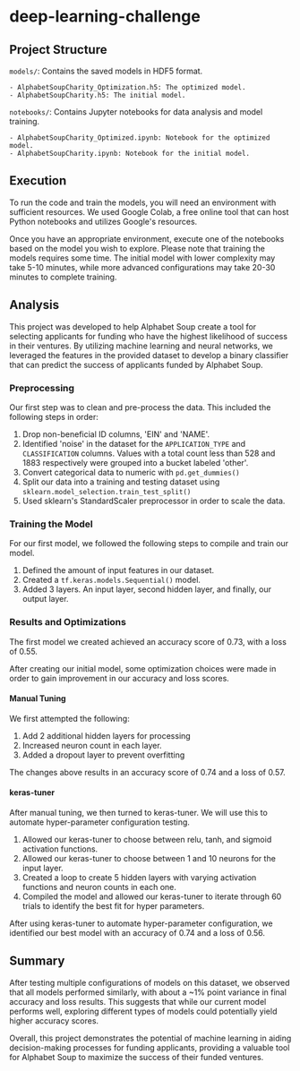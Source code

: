 # deep-learning-challenge


## Project Structure
```models/```: Contains the saved models in HDF5 format.

    - AlphabetSoupCharity_Optimization.h5: The optimized model.
    - AlphabetSoupCharity.h5: The initial model.
```notebooks/```: Contains Jupyter notebooks for data analysis and model training.

    - AlphabetSoupCharity_Optimized.ipynb: Notebook for the optimized model.
    - AlphabetSoupCharity.ipynb: Notebook for the initial model.

## Execution

To run the code and train the models, you will need an environment with sufficient resources. We used Google Colab, a free online tool that can host Python notebooks and utilizes Google's resources.

Once you have an appropriate environment, execute one of the notebooks based on the model you wish to explore. Please note that training the models requires some time. The initial model with lower complexity may take 5-10 minutes, while more advanced configurations may take 20-30 minutes to complete training.

## Analysis 

This project was developed to help Alphabet Soup create a tool for selecting applicants for funding who have the highest likelihood of success in their ventures. By utilizing machine learning and neural networks, we leveraged the features in the provided dataset to develop a binary classifier that can predict the success of applicants funded by Alphabet Soup.

### Preprocessing

Our first step was to clean and pre-process the data. This included the following steps in order: 

1. Drop non-beneficial ID columns, 'EIN' and 'NAME'.
2. Identified 'noise' in the dataset for the ```APPLICATION_TYPE``` and ```CLASSIFICATION``` columns. Values with a total count less than 528 and 1883 respectively were grouped into a bucket labeled 'other'.
3. Convert categorical data to numeric with ```pd.get_dummies()```
4. Split our data into a training and testing dataset using ```sklearn.model_selection.train_test_split()```
5. Used sklearn's StandardScaler preprocessor in order to scale the data.

### Training the Model

For our first model, we followed the following steps to compile and train our model. 

1. Defined the amount of input features in our dataset. 
2. Created a ```tf.keras.models.Sequential()``` model.
3. Added 3 layers. An input layer, second hidden layer, and finally, our output layer. 

### Results and Optimizations

The first model we created achieved an accuracy score of 0.73, with a loss of 0.55.

After creating our initial model, some optimization choices were made in order to gain improvement in our accuracy and loss scores. 

#### Manual Tuning

We first attempted the following:

1. Add 2 additional hidden layers for processing
2. Increased neuron count in each layer. 
3. Added a dropout layer to prevent overfitting

The changes above results in an accuracy score of 0.74 and a loss of 0.57. 

#### keras-tuner

After manual tuning, we then turned to keras-tuner. We will use this to automate hyper-parameter configuration testing.

1. Allowed our keras-tuner to choose between relu, tanh, and sigmoid activation functions.
2. Allowed our keras-tuner to choose between 1 and 10 neurons for the input layer.
3. Created a loop to create 5 hidden layers with varying activation functions and neuron counts in each one.
4. Compiled the model and allowed our keras-tuner to iterate through 60 trials to identify the best fit for hyper parameters.

After using keras-tuner to automate hyper-parameter configuration, we identified our best model with an accuracy of 0.74 and a loss of 0.56.

## Summary

After testing multiple configurations of models on this dataset, we observed that all models performed similarly, with about a ~1% point variance in final accuracy and loss results. This suggests that while our current model performs well, exploring different types of models could potentially yield higher accuracy scores.

Overall, this project demonstrates the potential of machine learning in aiding decision-making processes for funding applicants, providing a valuable tool for Alphabet Soup to maximize the success of their funded ventures.




